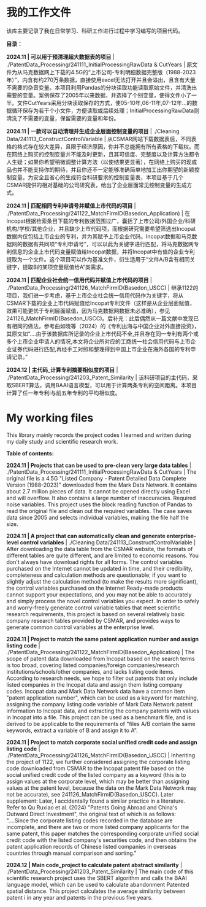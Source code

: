 # 我的工作文件

该库主要记录了我在日常学习、科研工作进行过程中学习编写的项目代码。


**目录：**

**2024.11  |  可以用于预清理超大数据表的项目**  |  ./PatentData_Processing/241111_InitialProcessingRawData & CutYears  |   原文件为从马克数据网上下载的4.5G的“上市公司-专利明细数据完整版（1988-2023年）”，内含有约270万条数据，直接使用excel无法打开并且会溢出，且含有大量不需要的杂音变量。本项目利用Pandas的分块读取功能读取原始文件，并清洗出需要的变量。案例保存了2005年以来数据，并选择了个别变量，使得文件小了一半。文件CutYears采用分块读取保存的方式，使05-10年,06-11年,07-12年...的数据循环保存为若干个小文件，方便读取或后续处理；InitialProcessingRawData则清洗了不需要的变量，保留需要的变量和年份。

**2024.11  |  一款可以自动清理并生成企业层面控制变量的项目**  |  ./Cleaning Data/241113_ConstructControlVariable  |   从CSMAR网站下载数据表后，不同表格的格式存在较大差异，且限于经济原因，你并不总能拥有所有表格的下载权。而在网络上购买的控制变量并不能及时更新，且其可信度、完整度以及计算方法都令人生疑；如果你希望稍微调整计算方法（以使结果更显著），在网络上购买的现成品也并不能支持你的期待，并且你还不一定能够准确简单地加工出你期望的新颖控制变量。为安全且省心的生成符合科研要求的控制变量表，本项目基于几个CSMAR提供的相对基础的公司研究表，给出了企业层面常见控制变量的生成方式。

**2024.11  |  匹配相同专利申请号并赋值上市代码的项目**  |  ./PatentData_Processing/241122_MatchFirmID(Basedon_Application)  |   在Incopat根据检索条目下载的专利数据范围过广，囊括了上市公司/外国企业/科研机构/学校/其他企业，并且缺少上市代码项，而根据研究需要希望筛选出Incopat数据内仅包括上市企业的专利，并为其赋予上市企业代码。Incopat数据和马克数据网的数据有共同项“专利申请号”，可以以此为关键字进行匹配，将马克数据网专利信息的企业上市代码变量赋值给Incopat数据，并将Incopat中有值的企业专利提取为一个文件。这个项目可以作为基准文件，衍生适用于“文件A/B含有相同关键字，提取B的某项变量赋值给A”类需求。

**2024.11  |  匹配企业社会统一信用代码并赋值上市代码的项目**  |  ./PatentData_Processing/241126_MatchFirmID(Basedon_USCC)  |   继承1122的项目，我们进一步考虑，基于上市企业社会统一信用代码作为关键字，将从CSMAR下载的企业上市代码赋值给Incopat专利文件（这样是从企业层面赋值，效果可能更优于专利层面赋值，因为马克数据网数据未必准确），参见241126_MatchFirmID(Basedon_USCC)。后补充：此后偶然从一篇文献中发现已有相同的做法，参考曲如晓等（2024）的《专利出海与中国企业对外直接投资》，其原文如“....由于该数据库所记录的企业上市代码不全,并且存在同一专利有两个或多个上市企业申请人的情况,本文将企业所对应的工商统一社会信用代码与上市企业证券代码进行匹配,再经手工对照和整理得到中国上市企业在海外各国的专利申请记录。”

**2024.12  |  主代码_计算专利摘要相似度的项目**  |  ./PatentData_Processing/241203_Patent_Similarity  |   该科研项目的主代码，采取SBERT算法，调用BAAI语言模型，可以用于计算两条专利的空间距离。本项目计算了任一年专利i与前五年专利的平均相似度。

# My working files

This library mainly records the project codes I learned and written during my daily study and scientific research work.


**Table of contents:**

**2024.11 | Projects that can be used to pre-clean very large data tables**  |  ./PatentData_Processing/241111_InitialProcessingRawData & CutYears  |  The original file is a 4.5G "Listed Company - Patent Detailed Data Complete Version (1988-2023)" downloaded from the Mark Data Network. It contains about 2.7 million pieces of data. It cannot be opened directly using Excel and will overflow. It also contains a large number of inaccuracies. Required noise variables. This project uses the block reading function of Pandas to read the original file and clean out the required variables. The case saves data since 2005 and selects individual variables, making the file half the size.

**2024.11  |  A project that can automatically clean and generate enterprise-level control variables**  |  ./Cleaning Data/241113_ConstructControlVariable  |  After downloading the data table from the CSMAR website, the formats of different tables are quite different, and are limited to economic reasons. You don't always have download rights for all forms. The control variables purchased on the Internet cannot be updated in time, and their credibility, completeness and calculation methods are questionable; if you want to slightly adjust the calculation method (to make the results more significant), the control variables purchased on the Internet Ready-made products cannot support your expectations, and you may not be able to accurately and simply process the novel control variables you expect. In order to safely and worry-freely generate control variable tables that meet scientific research requirements, this project is based on several relatively basic company research tables provided by CSMAR, and provides ways to generate common control variables at the enterprise level.

**2024.11 | Project to match the same patent application number and assign listing code** | ./PatentData_Processing/241122_MatchFirmID(Basedon_Application) | The scope of patent data downloaded from Incopat based on the search terms is too broad, covering listed companies/foreign companies/research institutions/schools/other companies, and lacks listing code items. According to research needs, we hope to filter out patents that only include listed companies in the Incopat data and assign them listing company codes. Incopat data and Mark Data Network data have a common item "patent application number", which can be used as a keyword for matching, assigning the company listing code variable of Mark Data Network patent information to Incopat data, and extracting the company patents with values ​​in Incopat into a file. This project can be used as a benchmark file, and is derived to be applicable to the requirements of "files A/B contain the same keywords, extract a variable of B and assign it to A". 

**2024.11 | Project to match corporate social unified credit code and assign listing code** | ./PatentData_Processing/241126_MatchFirmID(Basedon_USCC) | Inheriting the project of 1122, we further considered assigning the corporate listing code downloaded from CSMAR to the Incopat patent file based on the social unified credit code of the listed company as a keyword (this is to assign values ​​at the corporate level, which may be better than assigning values ​​at the patent level, because the data on the Mark Data Network may not be accurate), see 241126_MatchFirmID(Basedon_USCC). Later supplement: Later, I accidentally found a similar practice in a literature. Refer to Qu Ruxiao et al. (2024) "Patents Going Abroad and China's Outward Direct Investment", the original text of which is as follows: "....Since the corporate listing codes recorded in the database are incomplete, and there are two or more listed company applicants for the same patent, this paper matches the corresponding corporate unified social credit code with the listed company's securities code, and then obtains the patent application records of Chinese listed companies in overseas countries through manual comparison and sorting."

**2024.12 | Main code_project to calculate patent abstract similarity** | ./PatentData_Processing/241203_Patent_Similarity | The main code of this scientific research project uses the SBERT algorithm and calls the BAAI language model, which can be used to calculate abandonment Patented spatial distance. This project calculates the average similarity between patent i in any year and patents in the previous five years.
